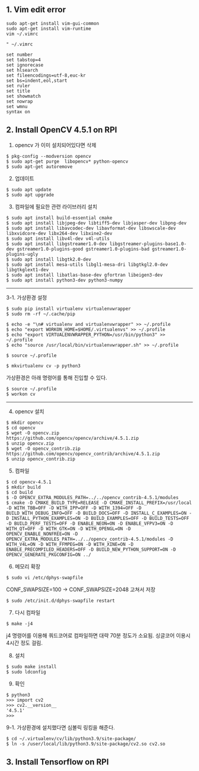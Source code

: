 ## 1. Vim edit error

`sudo apt-get install vim-gui-common`  
`sudo apt-get install vim-runtime`  
`vim ~/.vimrc`
```
" ~/.vimrc

set number
set tabstop=4
set ignorecase
set hlsearch
set fileencodings=utf-8,euc-kr
set bs=indent,eol,start
set ruler
set title
set showmatch
set nowrap
set wmnu
syntax on
```

## 2. Install OpenCV 4.5.1 on RPI

1. opencv 가 이미 설치되어있다면 삭제

```
$ pkg-config --modversion opencv
$ sudo apt-get purge  libopencv* python-opencv
$ sudo apt-get autoremove
```

2. 업데이트

```
$ sudo apt update
$ sudo apt upgrade
```

3. 컴파일에 필요한 관련 라이브러리 설치

```
$ sudo apt install build-essential cmake
$ sudo apt install libjpeg-dev libtiff5-dev libjasper-dev libpng-dev
$ sudo apt install libavcodec-dev libavformat-dev libswscale-dev libxvidcore-dev libx264-dev libxine2-dev
$ sudo apt install libv4l-dev v4l-utils
$ sudo apt install libgstreamer1.0-dev libgstreamer-plugins-base1.0-dev gstreamer1.0-plugins-good gstreamer1.0-plugins-bad gstreamer1.0-plugins-ugly
$ sudo apt install libgtk2.0-dev
$ sudo apt install mesa-utils libgl1-mesa-dri libgtkgl2.0-dev libgtkglext1-dev
$ sudo apt install libatlas-base-dev gfortran libeigen3-dev
$ sudo apt install python3-dev python3-numpy
```

<hr/>

3-1. 가상환경 설정

```
$ sudo pip install virtualenv virtualenvwrapper
$ sudo rm -rf ~/.cache/pip
```

```
$ echo -e "\n# virtualenv and virtualenvwrapper" >> ~/.profile
$ echo "export WORKON_HOME=$HOME/.virtualenvs" >> ~/.profile
$ echo "export VIRTUALENVWRAPPER_PYTHON=/usr/bin/python3" >> ~/.profile
$ echo "source /usr/local/bin/virtualenvwrapper.sh" >> ~/.profile
```

```
$ source ~/.profile
```

```
$ mkvirtualenv cv -p python3
```

가상환경은 아래 명령어를 통해 진입할 수 있다.

```
$ source ~/.profile
$ workon cv
```

<hr/>

4. opencv 설치

```
$ mkdir opencv
$ cd opencv
$ wget -O opencv.zip https://github.com/opencv/opencv/archive/4.5.1.zip
$ unzip opencv.zip
$ wget -O opencv_contrib.zip https://github.com/opencv/opencv_contrib/archive/4.5.1.zip
$ unzip opencv_contrib.zip
```

5. 컴파일

```
$ cd opencv-4.5.1
$ mkdir build
$ cd build
$ -D OPENCV_EXTRA_MODULES_PATH=../../opencv_contrib-4.5.1/modules
$ cmake -D CMAKE_BUILD_TYPE=RELEASE -D CMAKE_INSTALL_PREFIX=/usr/local -D WITH_TBB=OFF -D WITH_IPP=OFF -D WITH_1394=OFF -D BUILD_WITH_DEBUG_INFO=OFF -D BUILD_DOCS=OFF -D INSTALL_C_EXAMPLES=ON -D INSTALL_PYTHON_EXAMPLES=ON -D BUILD_EXAMPLES=OFF -D BUILD_TESTS=OFF -D BUILD_PERF_TESTS=OFF -D ENABLE_NEON=ON -D ENABLE_VFPV3=ON -D WITH_QT=OFF -D WITH_GTK=ON -D WITH_OPENGL=ON -D OPENCV_ENABLE_NONFREE=ON -D OPENCV_EXTRA_MODULES_PATH=../../opencv_contrib-4.5.1/modules -D WITH_V4L=ON -D WITH_FFMPEG=ON -D WITH_XINE=ON -D ENABLE_PRECOMPILED_HEADERS=OFF -D BUILD_NEW_PYTHON_SUPPORT=ON -D OPENCV_GENERATE_PKGCONFIG=ON ../
```

6. 메모리 확장

```
$ sudo vi /etc/dphys-swapfile
```

CONF_SWAPSIZE=100 -> CONF_SWAPSIZE=2048 고쳐서 저장

```
$ sudo /etc/init.d/dphys-swapfile restart
```

7. 다시 컴파일

```
$ make -j4
```

j4 명령어를 이용해 쿼드코어로 컴파일하면 대략 70분 정도가 소요됨. 싱글코어 이용시 4시간 정도 걸림.

8. 설치

```
$ sudo make install
$ sudo ldconfig
```

9. 확인

```
$ python3
>>> import cv2
>>> cv2.__version__
'4.5.1'
>>>
```

9-1. 가상환경에 설치했다면 심볼릭 링킹을 해준다.

```
$ cd ~/.virtualenv/cv/lib/python3.9/site-package/
$ ln -s /user/local/lib/python3.9/site-package/cv2.so cv2.so
```

## 3. Install Tensorflow on RPI
